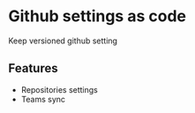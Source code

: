 # Github settings as code

Keep versioned github setting

## Features
 - Repositories settings
 - Teams sync
